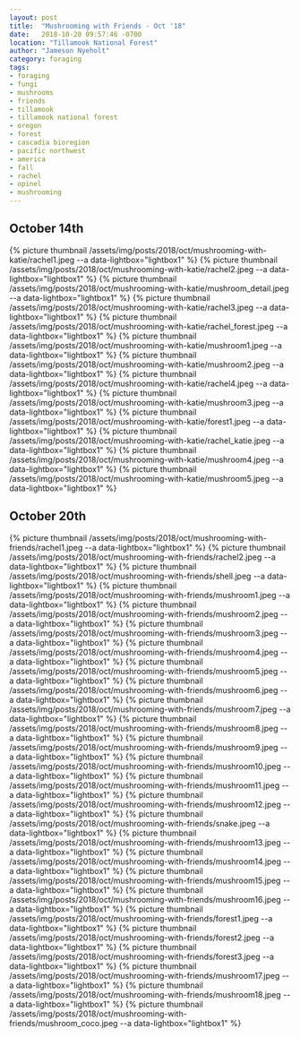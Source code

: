 ```yaml
---
layout: post
title:  "Mushrooming with Friends - Oct '18"
date:   2018-10-20 09:57:46 -0700
location: "Tillamook National Forest"
author: "Jameson Nyeholt"
category: foraging
tags:
- foraging
- fungi
- mushrooms
- friends
- tillamook
- tillamook national forest
- oregon
- forest
- cascadia bioregion
- pacific northwest
- america
- fall
- rachel
- opinel
- mushrooming
---
```


## October 14th

{% picture thumbnail /assets/img/posts/2018/oct/mushrooming-with-katie/rachel1.jpeg --a data-lightbox="lightbox1" %}
{% picture thumbnail /assets/img/posts/2018/oct/mushrooming-with-katie/rachel2.jpeg --a data-lightbox="lightbox1" %}
{% picture thumbnail /assets/img/posts/2018/oct/mushrooming-with-katie/mushroom_detail.jpeg --a data-lightbox="lightbox1" %}
{% picture thumbnail /assets/img/posts/2018/oct/mushrooming-with-katie/rachel3.jpeg --a data-lightbox="lightbox1" %}
{% picture thumbnail /assets/img/posts/2018/oct/mushrooming-with-katie/rachel_forest.jpeg --a data-lightbox="lightbox1" %}
{% picture thumbnail /assets/img/posts/2018/oct/mushrooming-with-katie/mushroom1.jpeg --a data-lightbox="lightbox1" %}
{% picture thumbnail /assets/img/posts/2018/oct/mushrooming-with-katie/mushroom2.jpeg --a data-lightbox="lightbox1" %}
{% picture thumbnail /assets/img/posts/2018/oct/mushrooming-with-katie/rachel4.jpeg --a data-lightbox="lightbox1" %}
{% picture thumbnail /assets/img/posts/2018/oct/mushrooming-with-katie/mushroom3.jpeg --a data-lightbox="lightbox1" %}
{% picture thumbnail /assets/img/posts/2018/oct/mushrooming-with-katie/forest1.jpeg --a data-lightbox="lightbox1" %}
{% picture thumbnail /assets/img/posts/2018/oct/mushrooming-with-katie/rachel_katie.jpeg --a data-lightbox="lightbox1" %}
{% picture thumbnail /assets/img/posts/2018/oct/mushrooming-with-katie/mushroom4.jpeg --a data-lightbox="lightbox1" %}
{% picture thumbnail /assets/img/posts/2018/oct/mushrooming-with-katie/mushroom5.jpeg --a data-lightbox="lightbox1" %}

## October 20th
{% picture thumbnail /assets/img/posts/2018/oct/mushrooming-with-friends/rachel1.jpeg --a data-lightbox="lightbox1" %}
{% picture thumbnail /assets/img/posts/2018/oct/mushrooming-with-friends/rachel2.jpeg --a data-lightbox="lightbox1" %}
{% picture thumbnail /assets/img/posts/2018/oct/mushrooming-with-friends/shell.jpeg --a data-lightbox="lightbox1" %}
{% picture thumbnail /assets/img/posts/2018/oct/mushrooming-with-friends/mushroom1.jpeg --a data-lightbox="lightbox1" %}
{% picture thumbnail /assets/img/posts/2018/oct/mushrooming-with-friends/mushroom2.jpeg --a data-lightbox="lightbox1" %}
{% picture thumbnail /assets/img/posts/2018/oct/mushrooming-with-friends/mushroom3.jpeg --a data-lightbox="lightbox1" %}
{% picture thumbnail /assets/img/posts/2018/oct/mushrooming-with-friends/mushroom4.jpeg --a data-lightbox="lightbox1" %}
{% picture thumbnail /assets/img/posts/2018/oct/mushrooming-with-friends/mushroom5.jpeg --a data-lightbox="lightbox1" %}
{% picture thumbnail /assets/img/posts/2018/oct/mushrooming-with-friends/mushroom6.jpeg --a data-lightbox="lightbox1" %}
{% picture thumbnail /assets/img/posts/2018/oct/mushrooming-with-friends/mushroom7.jpeg --a data-lightbox="lightbox1" %}
{% picture thumbnail /assets/img/posts/2018/oct/mushrooming-with-friends/mushroom8.jpeg --a data-lightbox="lightbox1" %}
{% picture thumbnail /assets/img/posts/2018/oct/mushrooming-with-friends/mushroom9.jpeg --a data-lightbox="lightbox1" %}
{% picture thumbnail /assets/img/posts/2018/oct/mushrooming-with-friends/mushroom10.jpeg --a data-lightbox="lightbox1" %}
{% picture thumbnail /assets/img/posts/2018/oct/mushrooming-with-friends/mushroom11.jpeg --a data-lightbox="lightbox1" %}
{% picture thumbnail /assets/img/posts/2018/oct/mushrooming-with-friends/mushroom12.jpeg --a data-lightbox="lightbox1" %}
{% picture thumbnail /assets/img/posts/2018/oct/mushrooming-with-friends/snake.jpeg --a data-lightbox="lightbox1" %}
{% picture thumbnail /assets/img/posts/2018/oct/mushrooming-with-friends/mushroom13.jpeg --a data-lightbox="lightbox1" %}
{% picture thumbnail /assets/img/posts/2018/oct/mushrooming-with-friends/mushroom14.jpeg --a data-lightbox="lightbox1" %}
{% picture thumbnail /assets/img/posts/2018/oct/mushrooming-with-friends/mushroom15.jpeg --a data-lightbox="lightbox1" %}
{% picture thumbnail /assets/img/posts/2018/oct/mushrooming-with-friends/mushroom16.jpeg --a data-lightbox="lightbox1" %}
{% picture thumbnail /assets/img/posts/2018/oct/mushrooming-with-friends/forest1.jpeg --a data-lightbox="lightbox1" %}
{% picture thumbnail /assets/img/posts/2018/oct/mushrooming-with-friends/forest2.jpeg --a data-lightbox="lightbox1" %}
{% picture thumbnail /assets/img/posts/2018/oct/mushrooming-with-friends/forest3.jpeg --a data-lightbox="lightbox1" %}
{% picture thumbnail /assets/img/posts/2018/oct/mushrooming-with-friends/mushroom17.jpeg --a data-lightbox="lightbox1" %}
{% picture thumbnail /assets/img/posts/2018/oct/mushrooming-with-friends/mushroom18.jpeg --a data-lightbox="lightbox1" %}
{% picture thumbnail /assets/img/posts/2018/oct/mushrooming-with-friends/mushroom_coco.jpeg --a data-lightbox="lightbox1" %}

